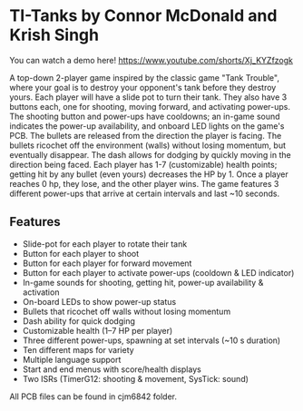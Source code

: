 # TI-Tanks by Connor McDonald and Krish Singh

You can watch a demo here!  https://www.youtube.com/shorts/Xj_KYZfzogk

A top-down 2-player game inspired by the classic game "Tank Trouble", where your goal is to destroy your opponent's tank before they destroy yours. Each player will have a slide pot to turn their tank. They also have 3 buttons each, one for shooting, moving forward, and activating power-ups. The shooting button and power-ups have cooldowns; an in-game sound indicates the power-up availability, and onboard LED lights on the game's PCB.  The bullets are released from the direction the player is facing. The bullets ricochet off the environment (walls) without losing momentum, but eventually disappear. The dash allows for dodging by quickly moving in the direction being faced. Each player has 1-7 (customizable) health points; getting hit by any bullet (even yours) decreases the HP by 1. Once a player reaches 0 hp, they lose, and the other player wins. The game features 3 different power-ups that arrive at certain intervals and last ~10 seconds.

## Features

- Slide-pot for each player to rotate their tank  
- Button for each player to shoot  
- Button for each player for forward movement  
- Button for each player to activate power-ups (cooldown & LED indicator)  
- In-game sounds for shooting, getting hit, power-up availability & activation  
- On-board LEDs to show power-up status  
- Bullets that ricochet off walls without losing momentum  
- Dash ability for quick dodging  
- Customizable health (1–7 HP per player)  
- Three different power-ups, spawning at set intervals (~10 s duration)  
- Ten different maps for variety  
- Multiple language support  
- Start and end menus with score/health displays  
- Two ISRs (TimerG12: shooting & movement, SysTick: sound) 


All PCB files can be found in cjm6842 folder. 
